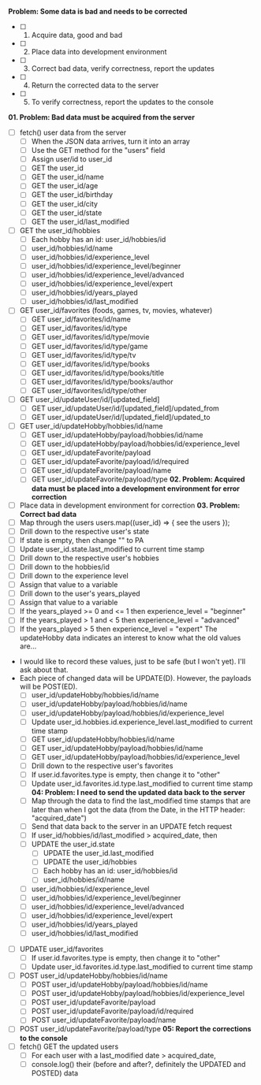 **Problem: Some data is bad and needs to be corrected**
- [ ] 01. Acquire data, good and bad
- [ ] 02. Place data into development environment
- [ ] 03. Correct bad data, verify correctness, report the updates
- [ ] 04. Return the corrected data to the server
- [ ] 05. To verify correctness, report the updates to the console
 
**01. Problem: Bad data must be acquired from the server**
  - [ ] fetch() user data from the server
    - [ ] When the JSON data arrives, turn it into an array
    - [ ] Use the GET method for the "users" field
    - [ ] Assign user/id to user_id
    - [ ] GET the user_id
    - [ ] GET the user_id/name
    - [ ] GET the user_id/age
    - [ ] GET the user_id/birthday
    - [ ] GET the user_id/city
    - [ ] GET the user_id/state
    - [ ] GET the user_id/last_modified 
  - [ ] GET the user_id/hobbies
    - [ ] Each hobby has an id: user_id/hobbies/id
    - [ ] user_id/hobbies/id/name
    - [ ] user_id/hobbies/id/experience_level
    - [ ] user_id/hobbies/id/experience_level/beginner
    - [ ] user_id/hobbies/id/experience_level/advanced
    - [ ] user_id/hobbies/id/experience_level/expert
    - [ ] user_id/hobbies/id/years_played
    - [ ] user_id/hobbies/id/last_modified
  - [ ] GET user_id/favorites (foods, games, tv, movies, whatever)
    - [ ] GET user_id/favorites/id/name
    - [ ] GET user_id/favorites/id/type
    - [ ] GET user_id/favorites/id/type/movie
    - [ ] GET user_id/favorites/id/type/game
    - [ ] GET user_id/favorites/id/type/tv
    - [ ] GET user_id/favorites/id/type/books
    - [ ] GET user_id/favorites/id/type/books/title
    - [ ] GET user_id/favorites/id/type/books/author
    - [ ] GET user_id/favorites/id/type/other
  - [ ] GET user_id/updateUser/id/[updated_field]
    - [ ] GET user_id/updateUser/id/[updated_field]/updated_from
    - [ ] GET user_id/updateUser/id/[updated_field]/updated_to 
  - [ ] GET user_id/updateHobby/hobbies/id/name
    - [ ] GET user_id/updateHobby/payload/hobbies/id/name
    - [ ] GET user_id/updateHobby/payload/hobbies/id/experience_level   
    - [ ] GET user_id/updateFavorite/payload
    - [ ] GET user_id/updateFavorite/payload/id/required
    - [ ] GET user_id/updateFavorite/payload/name
    - [ ] GET user_id/updateFavorite/payload/type
**02. Problem: Acquired data must be placed into a development environment for error correction**
  - [ ] Place data in development environment for correction
**03. Problem: Correct bad data**
  - [ ] Map through the users users.map((user_id) => { see the users });
  - [ ] Drill down to the respective user's state
  - [ ] If state is empty, then change "" to PA
  - [ ] Update user_id.state.last_modified to current time stamp
  - [ ] Drill down to the respective user's hobbies
  - [ ] Drill down to the hobbies/id
  - [ ] Drill down to the experience level
  - [ ] Assign that value to a variable
  - [ ] Drill down to the user's years_played
  - [ ] Assign that value to a variable
  - [ ] If the years_played >= 0 and <= 1 then experience_level = "beginner"
  - [ ] If the years_played >  1 and < 5  then experience_level = "advanced"
  - [ ] If the years_played >  5          then experience_level = "expert"
The updateHobby data indicates an interest to know what the old values are...
  - I would like to record these values, just to be safe (but I won't yet). I'll ask about that.
  - Each piece of changed data will be UPDATE(D). However, the payloads will be POST(ED).
    - [ ] user_id/updateHobby/hobbies/id/name
    - [ ] user_id/updateHobby/payload/hobbies/id/name
    - [ ] user_id/updateHobby/payload/hobbies/id/experience_level
    - [ ] Update user_id.hobbies.id.experience_level.last_modified to current time stamp
    - [ ] GET user_id/updateHobby/hobbies/id/name
    - [ ] GET user_id/updateHobby/payload/hobbies/id/name
    - [ ] GET user_id/updateHobby/payload/hobbies/id/experience_level
    - [ ] Drill down to the respective user's favorites
    - [ ] If user.id.favorites.type is empty, then change it to "other"
    - [ ] Update user_id.favorites.id.type.last_modified to current time stamp
**04: Problem: I need to send the updated data back to the server**
    - [ ] Map through the data to find the last_modified time stamps that are later than when I got the data (from the Date, in the HTTP header: "acquired_date")
    - [ ] Send that data back to the server in an UPDATE fetch request
    - [ ] If user_id/hobbies/id/last_modified > acquired_date, then
    - [ ] UPDATE the user_id.state
      - [ ] UPDATE the user_id.last_modified
      - [ ] UPDATE the user_id/hobbies
      - [ ] Each hobby has an id: user_id/hobbies/id
      - [ ] user_id/hobbies/id/name
    - [ ] user_id/hobbies/id/experience_level
    - [ ] user_id/hobbies/id/experience_level/beginner
    - [ ] user_id/hobbies/id/experience_level/advanced
    - [ ] user_id/hobbies/id/experience_level/expert
    - [ ] user_id/hobbies/id/years_played
    - [ ] user_id/hobbies/id/last_modified
  - [ ] UPDATE user_id/favorites
    - [ ] If user.id.favorites.type is empty, then change it to "other"
    - [ ] Update user_id.favorites.id.type.last_modified to current time stamp
  - [ ] POST user_id/updateHobby/hobbies/id/name
    - [ ] POST user_id/updateHobby/payload/hobbies/id/name
    - [ ] POST user_id/updateHobby/payload/hobbies/id/experience_level
    - [ ] POST user_id/updateFavorite/payload
    - [ ] POST user_id/updateFavorite/payload/id/required
    - [ ] POST user_id/updateFavorite/payload/name
   - [ ] POST user_id/updateFavorite/payload/type
**05: Report the corrections to the console**
  - [ ] fetch() GET the updated users
    - [ ] For each user with a last_modified date > acquired_date,
    - [ ] console.log() their (before and after?, definitely the UPDATED and POSTED) data
